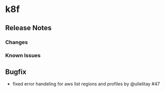 # k8f

## Release Notes

### Changes
<!-- ### Known Issues -->
### Known Issues
<!-- ## Contributors -->

## Bugfix

- fixed error handeling for aws list regions and profiles by @ulielitay #47 
<!-- ## Braking changes -->